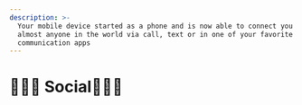 ```yaml
---
description: >-
  Your mobile device started as a phone and is now able to connect you with
  almost anyone in the world via call, text or in one of your favorite
  communication apps
---
```


# 🤝🤝🤝 Social🤝🤝🤝

